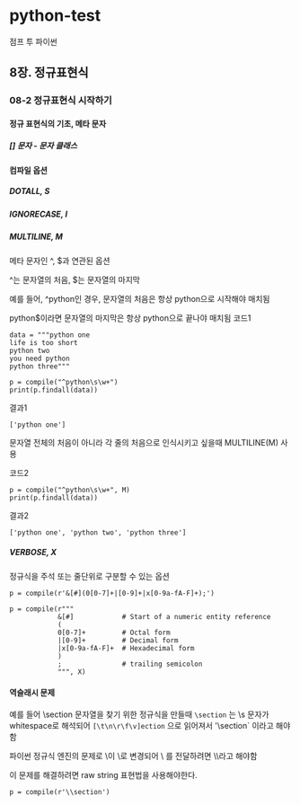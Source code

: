 # python-test

점프 투 파이썬

## 8장. 정규표현식

### 08-2 정규표현식 시작하기
####  정규 표현식의 기초, 메타 문자
##### [] 문자 - 문자 클래스

####  컴파일 옵션
##### DOTALL, S
##### IGNORECASE, I
##### MULTILINE, M
메타 문자인 ^, $과 연관된 옵션

^는 문자열의 처음, $는 문자열의 마지막

예를 들어, ^python인 경우, 문자열의 처음은 항상 python으로 시작해야 매치됨

python$이라면 문자열의 마지막은 항상 python으로 끝나야 매치됨
코드1
```
data = """python one
life is too short
python two
you need python
python three"""

p = compile("^python\s\w+")
print(p.findall(data))
```
결과1
```
['python one']
```
문자열 전체의 처음이 아니라 각 줄의 처음으로 인식시키고 싶을때 MULTILINE(M) 사용

코드2
```
p = compile("^python\s\w+", M)
print(p.findall(data))
```
결과2
```
['python one', 'python two', 'python three']
```
##### VERBOSE, X
정규식을 주석 또는 줄단위로 구분할 수 있는 옵션
```
p = compile(r'&[#](0[0-7]+|[0-9]+|x[0-9a-fA-F]+);')
```

```
p = compile(r"""
            &[#]            # Start of a numeric entity reference
            (
            0[0-7]+         # Octal form
            |[0-9]+         # Decimal form
            |x[0-9a-fA-F]+  # Hexadecimal form
            )
            ;               # trailing semicolon
            """, X)
```
#### 역슬래시 문제
예를 들어 \section 문자열을 찾기 위한 정규식을 만들때
`\section` 는 \s 문자가 whitespace로 해석되어 `[\t\n\r\f\v]ection` 으로 읽어져서 '\\section` 이라고 해야함

파이썬 정규식 엔진의 문제로 \\이 \로 변경되어 \\ 를 전달하려면 \\\\라고 해야함

이 문제를 해결하려면 raw string 표현법을 사용해야한다.
```
p = compile(r'\\section')
```


